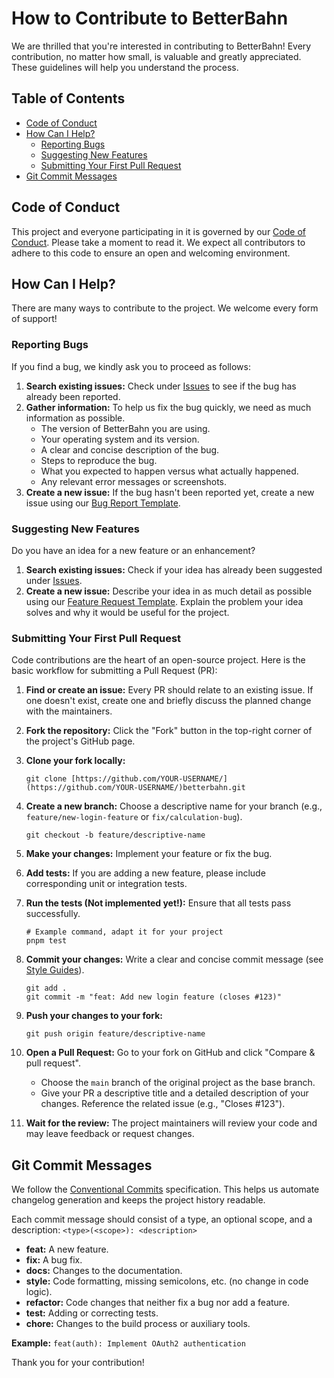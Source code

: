 # How to Contribute to BetterBahn

We are thrilled that you're interested in contributing to BetterBahn! Every contribution, no matter how small, is valuable and greatly appreciated. These guidelines will help you understand the process.

## Table of Contents

- [Code of Conduct](#code-of-conduct)
- [How Can I Help?](#how-can-i-help)
  - [Reporting Bugs](#reporting-bugs)
  - [Suggesting New Features](#suggesting-new-features)
  - [Submitting Your First Pull Request](#submitting-your-first-pull-request)
- [Git Commit Messages](#git-commit-messages)

## Code of Conduct

This project and everyone participating in it is governed by our [Code of Conduct](/CODE_OF_CONDUCT.md). Please take a moment to read it. We expect all contributors to adhere to this code to ensure an open and welcoming environment.

## How Can I Help?

There are many ways to contribute to the project. We welcome every form of support!

### Reporting Bugs

If you find a bug, we kindly ask you to proceed as follows:

1. **Search existing issues:** Check under [Issues](https://github.com/l2xu/betterbahn/issues) to see if the bug has already been reported.
2. **Gather information:** To help us fix the bug quickly, we need as much information as possible.
   - The version of BetterBahn you are using.
   - Your operating system and its version.
   - A clear and concise description of the bug.
   - Steps to reproduce the bug.
   - What you expected to happen versus what actually happened.
   - Any relevant error messages or screenshots.
3. **Create a new issue:** If the bug hasn't been reported yet, create a new issue using our [Bug Report Template](https://github.com/l2xu/betterbahn/issues/new?template=bug_report.md).

### Suggesting New Features

Do you have an idea for a new feature or an enhancement?

1. **Search existing issues:** Check if your idea has already been suggested under [Issues](https://github.com/l2xu/betterbahn/issues).
2. **Create a new issue:** Describe your idea in as much detail as possible using our [Feature Request Template](https://github.com/l2xu/betterbahn/issues/new?template=feature_request.md). Explain the problem your idea solves and why it would be useful for the project.

### Submitting Your First Pull Request

Code contributions are the heart of an open-source project. Here is the basic workflow for submitting a Pull Request (PR):

1. **Find or create an issue:** Every PR should relate to an existing issue. If one doesn't exist, create one and briefly discuss the planned change with the maintainers.
2. **Fork the repository:** Click the "Fork" button in the top-right corner of the project's GitHub page.
3. **Clone your fork locally:**

   ```shell
   git clone [https://github.com/YOUR-USERNAME/](https://github.com/YOUR-USERNAME/)betterbahn.git
   ```

4. **Create a new branch:** Choose a descriptive name for your branch (e.g., `feature/new-login-feature` or `fix/calculation-bug`).

   ```shell
   git checkout -b feature/descriptive-name
   ```

5. **Make your changes:** Implement your feature or fix the bug.
6. **Add tests:** If you are adding a new feature, please include corresponding unit or integration tests.
7. **Run the tests (Not implemented yet!):** Ensure that all tests pass successfully.

   ```shell
   # Example command, adapt it for your project
   pnpm test
   ```

8. **Commit your changes:** Write a clear and concise commit message (see [Style Guides](#git-commit-messages)).

   ```shell
   git add .
   git commit -m "feat: Add new login feature (closes #123)"
   ```

9. **Push your changes to your fork:**

   ```shell
   git push origin feature/descriptive-name
   ```

10. **Open a Pull Request:** Go to your fork on GitHub and click "Compare & pull request".
    - Choose the `main` branch of the original project as the base branch.
    - Give your PR a descriptive title and a detailed description of your changes. Reference the related issue (e.g., "Closes #123").
11. **Wait for the review:** The project maintainers will review your code and may leave feedback or request changes.

## Git Commit Messages

We follow the [Conventional Commits](https://www.conventionalcommits.org/en/v1.0.0/) specification. This helps us automate changelog generation and keeps the project history readable.

Each commit message should consist of a type, an optional scope, and a description:
`<type>(<scope>): <description>`

- **feat:** A new feature.
- **fix:** A bug fix.
- **docs:** Changes to the documentation.
- **style:** Code formatting, missing semicolons, etc. (no change in code logic).
- **refactor:** Code changes that neither fix a bug nor add a feature.
- **test:** Adding or correcting tests.
- **chore:** Changes to the build process or auxiliary tools.

**Example:** `feat(auth): Implement OAuth2 authentication`

Thank you for your contribution!
